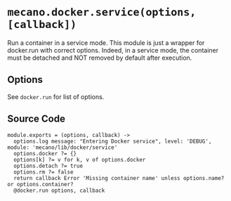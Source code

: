 
# `mecano.docker.service(options, [callback])`

Run a container in a service mode. This module is just a wrapper for docker.run
with correct options.
Indeed, in a service mode, the container must be detached and NOT removed by default
after execution. 

## Options

See `docker.run` for list of options.

## Source Code

    module.exports = (options, callback) ->
      options.log message: "Entering Docker service", level: 'DEBUG', module: 'mecano/lib/docker/service'
      options.docker ?= {}
      options[k] ?= v for k, v of options.docker
      options.detach ?= true
      options.rm ?= false
      return callback Error 'Missing container name' unless options.name? or options.container?
      @docker.run options, callback
